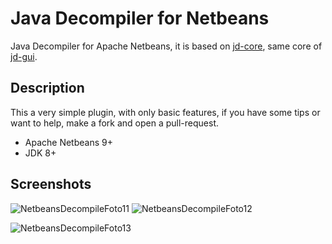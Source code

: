 Java Decompiler for Netbeans
=====================================
Java Decompiler for Apache Netbeans, it is based on [jd-core](https://github.com/java-decompiler/jd-core), same core of [jd-gui](http://java-decompiler.github.io).

## Description
This a very simple plugin, with only basic features, if you have some tips or want to help, make a fork and open a pull-request.
 
 - Apache Netbeans 9+
 - JDK 8+
 
## Screenshots

![NetbeansDecompileFoto11](https://user-images.githubusercontent.com/950706/146479624-4b1ce1a5-b08f-4358-9b0f-e7895d4a8a0d.png) ![NetbeansDecompileFoto12](https://user-images.githubusercontent.com/950706/146624779-b005e8b6-eb88-48a0-a48b-6ddd15e0efb5.png)

![NetbeansDecompileFoto13](https://user-images.githubusercontent.com/950706/146479949-0241a1bc-60cc-4fe9-a2e0-d4f93e0b0e03.png)
